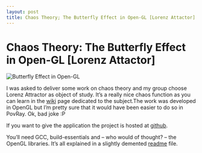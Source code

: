 ```yaml
---
layout: post
title: Chaos Theory; The Butterfly Effect in Open-GL [Lorenz Attactor]
---
```


# Chaos Theory: The Butterfly Effect in Open-GL [Lorenz Attactor]

![Butterfly Effect in Open-GL](https://img.skitch.com/20110523-t8swtmg5hjn6m68y6f5kk53d1g.png)

I was asked to deliver some work on chaos theory and my group choose Lorenz Attractor as object of study. It’s a really nice chaos function as you can learn in the [wiki](http://en.wikipedia.org/wiki/Lorenz_attractor) page dedicated to the subject.The work was developed in OpenGL but I’m pretty sure that it would have been easier to do so in PovRay. Ok, bad joke :P 

If you want to give the application the project is hosted at [github](https://github.com/dscape/isdgl).

You’ll need GCC, build-essentials and – who would of thought? – the OpenGL libraries. It’s all explained in a slightly demented [readme](https://github.com/dscape/isdgl/blob/master/README) file.